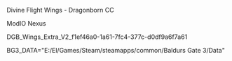 Divine Flight Wings - Dragonborn CC

ModIO Nexus

DGB_Wings_Extra_V2_f1ef46a0-1a61-7fc4-377c-d0df9a6f7a61

BG3_DATA="E:/El/Games/Steam/steamapps/common/Baldurs Gate 3/Data"
